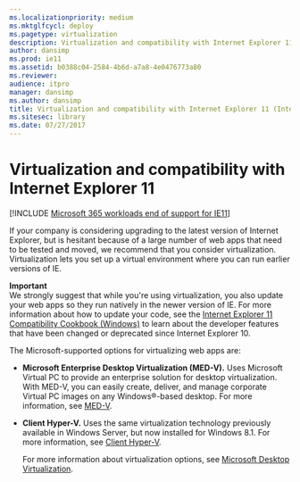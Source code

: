 ```yaml
---
ms.localizationpriority: medium
ms.mktglfcycl: deploy
ms.pagetype: virtualization
description: Virtualization and compatibility with Internet Explorer 11
author: dansimp
ms.prod: ie11
ms.assetid: b0388c04-2584-4b6d-a7a8-4e0476773a80
ms.reviewer: 
audience: itpro
manager: dansimp
ms.author: dansimp
title: Virtualization and compatibility with Internet Explorer 11 (Internet Explorer 11 for IT Pros)
ms.sitesec: library
ms.date: 07/27/2017
---
```



# Virtualization and compatibility with Internet Explorer 11

[!INCLUDE [Microsoft 365 workloads end of support for IE11](../includes/microsoft-365-ie-end-of-support.md)]

If your company is considering upgrading to the latest version of Internet Explorer, but is hesitant because of a large number of web apps that need to be tested and moved, we recommend that you consider virtualization. Virtualization lets you set up a virtual environment where you can run earlier versions of IE.

**Important**<br>
We strongly suggest that while you're using virtualization, you also update your web apps so they run natively in the newer version of IE. For more information about how to update your code, see the [Internet Explorer 11 Compatibility Cookbook (Windows)](/previous-versions//dn384049(v=vs.85)) to learn about the developer features that have been changed or deprecated since Internet Explorer 10.

The Microsoft-supported options for virtualizing web apps are:

-   **Microsoft Enterprise Desktop Virtualization (MED-V).** Uses Microsoft Virtual PC to provide an enterprise solution for desktop virtualization. With MED-V, you can easily create, deliver, and manage corporate Virtual PC images on any Windows®-based desktop. For more information, see [MED-V](/microsoft-desktop-optimization-pack/medv-v2/).

-   **Client Hyper-V.** Uses the same virtualization technology previously available in Windows Server, but now installed for Windows 8.1. For more information, see [Client Hyper-V](/previous-versions/windows/it-pro/windows-8.1-and-8/hh857623(v=ws.11)).<p>
For more information about virtualization options, see [Microsoft Desktop Virtualization](https://go.microsoft.com/fwlink/p/?LinkId=271662).

 

 
